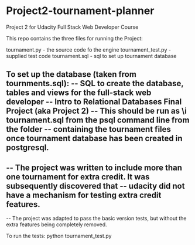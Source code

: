 # Project2-tournament-planner
Project 2 for Udacity Full Stack Web Developer Course

This repo contains the three files for running the Project:

tournament.py - the source code fo the engine
tournament_test.py  - supplied test code
tournament.sql - sql to set up tournament database

To set up the database (taken from tournments.sql):
-- SQL to create the database, tables and views for the full-stack web developer
-- Intro to Relational Databases Final Project (aka Project 2)
-- This should be run as \i tournament.sql from the psql command line from the folder 
-- containing the tournament files once tournament database has been created in postgresql.
--
-- The project was written to include more than one tournament for extra credit. It was subsequently discovered that
-- udacity did not have a mechanism for testing extra credit features.
--
-- The project was adapted to pass the basic version tests,  but without the extra features being completely removed.

To run the tests: python tournament_test.py

